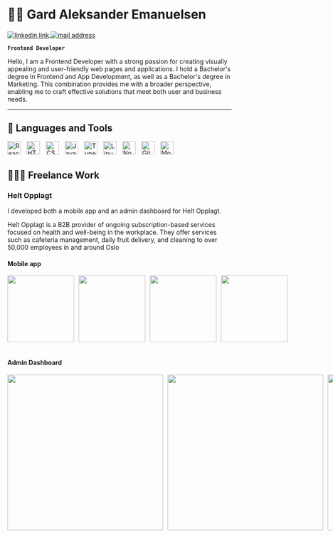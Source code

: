 # 🏄‍♂️ Gard Aleksander Emanuelsen

<div>
	<a href="https://www.linkedin.com/in/gardemanuelsen/" target="_blank">
		<img align="center" src="https://img.shields.io/badge/LinkedIn-0077B5?style=for-the-badge&logo=linkedin&logoColor=white" alt="linkedin link" />
	</a>
	<a href="mailto:gard.emanuelsen1@gmail.com" target="_blank">
		<img align="center" src="https://img.shields.io/badge/Gmail-D14836?style=for-the-badge&logo=gmail&logoColor=white" alt="mail address" />
	</a>
</div>

**`Frontend Developer`**

Hello, I am a Frontend Developer with a strong passion for creating visually appealing and user-friendly web pages and applications. I hold a Bachelor's degree in Frontend and App Development, as well as a Bachelor's degree in Marketing. This combination provides me with a broader perspective, enabling me to craft effective solutions that meet both user and business needs.

---

## 🧰 Languages and Tools

<img align="left" alt="React" width="30px" style="padding-right:10px;" src="https://cdn.jsdelivr.net/gh/devicons/devicon/icons/react/react-original.svg" />
<img align="left" alt="HTML" width="30px" style="padding-right:10px;" src="https://cdn.jsdelivr.net/gh/devicons/devicon/icons/html5/html5-plain.svg" />
<img align="left" alt="CSS" width="30px" style="padding-right:10px;" src="https://cdn.jsdelivr.net/gh/devicons/devicon/icons/css3/css3-plain.svg" />
<img align="left" alt="JavaScript" width="30px" style="padding-right:10px;" src="https://cdn.jsdelivr.net/gh/devicons/devicon/icons/javascript/javascript-plain.svg" />
<img align="left" alt="TypeScript" width="30px" style="padding-right:10px;" src="https://cdn.jsdelivr.net/gh/devicons/devicon/icons/typescript/typescript-plain.svg" />
<img align="left" alt="Linux" width="30px" style="padding-right:10px;" src="https://cdn.jsdelivr.net/gh/devicons/devicon/icons/linux/linux-original.svg" />
<img align="left" alt="NodeJS" width="30px" style="padding-right:10px;" src="https://cdn.jsdelivr.net/gh/devicons/devicon/icons/nodejs/nodejs-original.svg" />
<img align="left" alt="GitHub" width="30px" style="padding-right:10px;" src="https://cdn.jsdelivr.net/gh/devicons/devicon/icons/github/github-original.svg" />
<img  align="left" alt="MongoDB" width="30px" style="padding-right:10px;" src="https://cdn.jsdelivr.net/gh/devicons/devicon@latest/icons/mongodb/mongodb-original.svg" />
    
<br />
<br />


## 🧑🏻‍💻 Freelance Work

### Helt Opplagt

I developed both a mobile app and an admin dashboard for Helt Opplagt.

Helt Opplagt is a B2B provider of ongoing subscription-based services focused on health and well-being in the workplace. They offer services such as cafeteria management, daily fruit delivery, and cleaning to over 50,000 employees in and around Oslo

#### Mobile app

<div style="display: flex; gap: 10px;">
  <img src="https://github.com/user-attachments/assets/2b82b0f5-16aa-47cf-9e01-01b1d3823405" width="150" />
  <img src="https://github.com/user-attachments/assets/fe0c49c0-7069-4212-8b51-159a175f7120" width="150" />
  <img src="https://github.com/user-attachments/assets/a27346e8-599b-410c-9443-085d357666a3" width="150" />
  <img src="https://github.com/user-attachments/assets/8f65588d-ff65-4e85-9e04-8fa2933b1421" width="150" />
</div>
<br />

#### Admin Dashboard

<div style="display: flex; gap: 10px;">
  <img src="https://github.com/user-attachments/assets/fa78ab9f-95f0-467b-b67d-202b4638361b" width="350" />
  <img src="https://github.com/user-attachments/assets/a7b18b25-726e-4e49-93dd-5e962251b87f" width="350" />
  <img src="https://github.com/user-attachments/assets/380aaeaa-3f61-4fdc-b497-800e18b5b983" width="350" />
  <img src="https://github.com/user-attachments/assets/cebd88b2-dee8-4806-a796-21618be8064a" width="350" />
</div>

